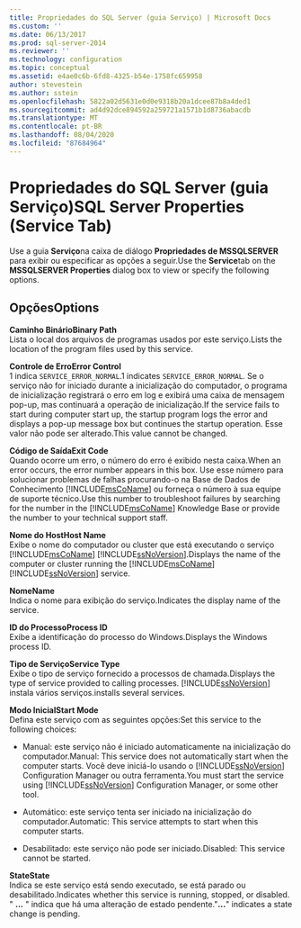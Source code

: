 ```yaml
---
title: Propriedades do SQL Server (guia Serviço) | Microsoft Docs
ms.custom: ''
ms.date: 06/13/2017
ms.prod: sql-server-2014
ms.reviewer: ''
ms.technology: configuration
ms.topic: conceptual
ms.assetid: e4ae0c6b-6fd8-4325-b54e-1758fc659958
author: stevestein
ms.author: sstein
ms.openlocfilehash: 5822a02d5631e0d0e9318b20a1dcee87b8a4ded1
ms.sourcegitcommit: ad4d92dce894592a259721a1571b1d8736abacdb
ms.translationtype: MT
ms.contentlocale: pt-BR
ms.lasthandoff: 08/04/2020
ms.locfileid: "87684964"
---
```

# <a name="sql-server-properties-service-tab"></a><span data-ttu-id="ea0ea-102">Propriedades do SQL Server (guia Serviço)</span><span class="sxs-lookup"><span data-stu-id="ea0ea-102">SQL Server Properties (Service Tab)</span></span>
  <span data-ttu-id="ea0ea-103">Use a guia **Serviço**na caixa de diálogo **Propriedades de MSSQLSERVER** para exibir ou especificar as opções a seguir.</span><span class="sxs-lookup"><span data-stu-id="ea0ea-103">Use the **Service**tab on the **MSSQLSERVER Properties** dialog box to view or specify the following options.</span></span>  
  
## <a name="options"></a><span data-ttu-id="ea0ea-104">Opções</span><span class="sxs-lookup"><span data-stu-id="ea0ea-104">Options</span></span>  
 <span data-ttu-id="ea0ea-105">**Caminho Binário**</span><span class="sxs-lookup"><span data-stu-id="ea0ea-105">**Binary Path**</span></span>  
 <span data-ttu-id="ea0ea-106">Lista o local dos arquivos de programas usados por este serviço.</span><span class="sxs-lookup"><span data-stu-id="ea0ea-106">Lists the location of the program files used by this service.</span></span>  
  
 <span data-ttu-id="ea0ea-107">**Controle de Erro**</span><span class="sxs-lookup"><span data-stu-id="ea0ea-107">**Error Control**</span></span>  
 <span data-ttu-id="ea0ea-108">1 indica `SERVICE_ERROR_NORMAL`.</span><span class="sxs-lookup"><span data-stu-id="ea0ea-108">1 indicates `SERVICE_ERROR_NORMAL`.</span></span> <span data-ttu-id="ea0ea-109">Se o serviço não for iniciado durante a inicialização do computador, o programa de inicialização registrará o erro em log e exibirá uma caixa de mensagem pop-up, mas continuará a operação de inicialização.</span><span class="sxs-lookup"><span data-stu-id="ea0ea-109">If the service fails to start during computer start up, the startup program logs the error and displays a pop-up message box but continues the startup operation.</span></span> <span data-ttu-id="ea0ea-110">Esse valor não pode ser alterado.</span><span class="sxs-lookup"><span data-stu-id="ea0ea-110">This value cannot be changed.</span></span>  
  
 <span data-ttu-id="ea0ea-111">**Código de Saída**</span><span class="sxs-lookup"><span data-stu-id="ea0ea-111">**Exit Code**</span></span>  
 <span data-ttu-id="ea0ea-112">Quando ocorre um erro, o número do erro é exibido nesta caixa.</span><span class="sxs-lookup"><span data-stu-id="ea0ea-112">When an error occurs, the error number appears in this box.</span></span> <span data-ttu-id="ea0ea-113">Use esse número para solucionar problemas de falhas procurando-o na Base de Dados de Conhecimento [!INCLUDE[msCoName](../../includes/msconame-md.md)] ou forneça o número à sua equipe de suporte técnico.</span><span class="sxs-lookup"><span data-stu-id="ea0ea-113">Use this number to troubleshoot failures by searching for the number in the [!INCLUDE[msCoName](../../includes/msconame-md.md)] Knowledge Base or provide the number to your technical support staff.</span></span>  
  
 <span data-ttu-id="ea0ea-114">**Nome do Host**</span><span class="sxs-lookup"><span data-stu-id="ea0ea-114">**Host Name**</span></span>  
 <span data-ttu-id="ea0ea-115">Exibe o nome do computador ou cluster que está executando o serviço [!INCLUDE[msCoName](../../includes/msconame-md.md)] [!INCLUDE[ssNoVersion](../../includes/ssnoversion-md.md)].</span><span class="sxs-lookup"><span data-stu-id="ea0ea-115">Displays the name of the computer or cluster running the [!INCLUDE[msCoName](../../includes/msconame-md.md)] [!INCLUDE[ssNoVersion](../../includes/ssnoversion-md.md)] service.</span></span>  
  
 <span data-ttu-id="ea0ea-116">**Nome**</span><span class="sxs-lookup"><span data-stu-id="ea0ea-116">**Name**</span></span>  
 <span data-ttu-id="ea0ea-117">Indica o nome para exibição do serviço.</span><span class="sxs-lookup"><span data-stu-id="ea0ea-117">Indicates the display name of the service.</span></span>  
  
 <span data-ttu-id="ea0ea-118">**ID do Processo**</span><span class="sxs-lookup"><span data-stu-id="ea0ea-118">**Process ID**</span></span>  
 <span data-ttu-id="ea0ea-119">Exibe a identificação do processo do Windows.</span><span class="sxs-lookup"><span data-stu-id="ea0ea-119">Displays the Windows process ID.</span></span>  
  
 <span data-ttu-id="ea0ea-120">**Tipo de Serviço**</span><span class="sxs-lookup"><span data-stu-id="ea0ea-120">**Service Type**</span></span>  
 <span data-ttu-id="ea0ea-121">Exibe o tipo de serviço fornecido a processos de chamada.</span><span class="sxs-lookup"><span data-stu-id="ea0ea-121">Displays the type of service provided to calling processes.</span></span> [!INCLUDE[ssNoVersion](../../includes/ssnoversion-md.md)] <span data-ttu-id="ea0ea-122">instala vários serviços.</span><span class="sxs-lookup"><span data-stu-id="ea0ea-122">installs several services.</span></span>  
  
 <span data-ttu-id="ea0ea-123">**Modo Inicial**</span><span class="sxs-lookup"><span data-stu-id="ea0ea-123">**Start Mode**</span></span>  
 <span data-ttu-id="ea0ea-124">Defina este serviço com as seguintes opções:</span><span class="sxs-lookup"><span data-stu-id="ea0ea-124">Set this service to the following choices:</span></span>  
  
-   <span data-ttu-id="ea0ea-125">Manual: este serviço não é iniciado automaticamente na inicialização do computador.</span><span class="sxs-lookup"><span data-stu-id="ea0ea-125">Manual: This service does not automatically start when the computer starts.</span></span> <span data-ttu-id="ea0ea-126">Você deve iniciá-lo usando o [!INCLUDE[ssNoVersion](../../includes/ssnoversion-md.md)] Configuration Manager ou outra ferramenta.</span><span class="sxs-lookup"><span data-stu-id="ea0ea-126">You must start the service using [!INCLUDE[ssNoVersion](../../includes/ssnoversion-md.md)] Configuration Manager, or some other tool.</span></span>  
  
-   <span data-ttu-id="ea0ea-127">Automático: este serviço tenta ser iniciado na inicialização do computador.</span><span class="sxs-lookup"><span data-stu-id="ea0ea-127">Automatic: This service attempts to start when this computer starts.</span></span>  
  
-   <span data-ttu-id="ea0ea-128">Desabilitado: este serviço não pode ser iniciado.</span><span class="sxs-lookup"><span data-stu-id="ea0ea-128">Disabled: This service cannot be started.</span></span>  
  
 <span data-ttu-id="ea0ea-129">**State**</span><span class="sxs-lookup"><span data-stu-id="ea0ea-129">**State**</span></span>  
 <span data-ttu-id="ea0ea-130">Indica se este serviço está sendo executado, se está parado ou desabilitado.</span><span class="sxs-lookup"><span data-stu-id="ea0ea-130">Indicates whether this service is running, stopped, or disabled.</span></span> <span data-ttu-id="ea0ea-131">" **...** " indica que há uma alteração de estado pendente.</span><span class="sxs-lookup"><span data-stu-id="ea0ea-131">"**...**" indicates a state change is pending.</span></span>  
  
  
